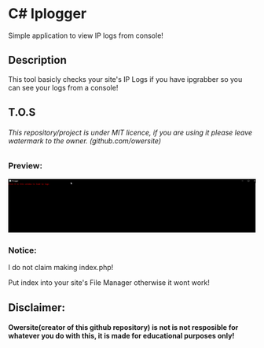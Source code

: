 # C# Iplogger
Simple application to view IP logs from console!

## Description
This tool basicly checks your site's IP Logs if you have ipgrabber so you can see your logs from a console!

## T.O.S
###### This repository/project is under MIT licence, if you are using it please leave watermark to the owner. (github.com/owersite)



### Preview:
![preview](preview.gif)

### Notice:
I do not claim making index.php!

Put index into your site's File Manager otherwise it wont work!

## Disclaimer:
#### Owersite(creator of this github repository) is not is not resposible for whatever you do with this, it is made for educational purposes only!
